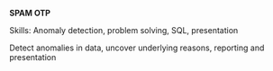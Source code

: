 **SPAM OTP**

Skills: Anomaly detection, problem solving, SQL, presentation

Detect anomalies in data, uncover underlying reasons, reporting and presentation
